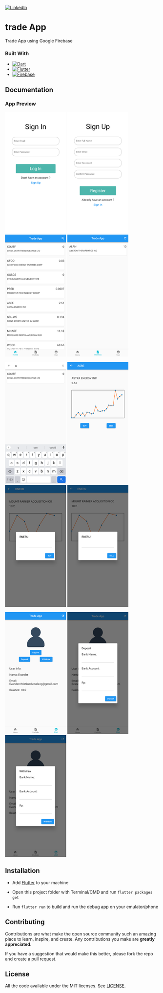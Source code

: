 [![LinkedIn][linkedin-shield]][linkedin-url]

[linkedin-shield]: https://img.shields.io/badge/-LinkedIn-black.svg?style=for-the-badge&logo=linkedin&colorB=555
[linkedin-url]: https://www.linkedin.com/in/evanderchristiandumalang/

# trade App

Trade App using Google Firebase

### Built With

* [![Dart][Dart.dev]][Dart-url]
* [![Flutter][Flutter.dev]][Flutter-url]
* [![Firebase][Firebase.google.com]][Firebase-url]


[Dart.dev]: https://img.shields.io/badge/Dart-FFFFFF?style=for-the-badge&logo=dart&logoColor=cyan
[Dart-url]: https://dart.dev/
[Flutter.dev]: https://img.shields.io/badge/Flutter-FFFFFF?style=for-the-badge&logo=flutter&logoColor=cyan
[Flutter-url]: https://flutter.dev/
[Firebase.google.com]: https://img.shields.io/badge/Firebase-FFFFFF?style=for-the-badge&logo=firebase&logoColor=yellow
[Firebase-url]: https://firebase.google.com/


## Documentation

### App Preview

<img src="assets/login.png" width="200" height="400"> <img src="assets/register.png" width="200" height="400"> <img src="assets/home.png" width="200" height="400"> 
<img src="assets/portofolio.png" width="200" height="400">

 <img src="assets/search.png" width="200" height="400"> <img src="assets/detail.png" width="200" height="400"> <img src="assets/buy.png" width="200" height="400"> <img src="assets/sell.png" width="200" height="400">

<img src="assets/user.png" width="200" height="400"> <img src="assets/deposit.png" width="200" height="400"> <img src="assets/withdraw.png" width="200" height="400">

## Installation

- Add [Flutter](https://flutter.dev/docs/get-started/install) to your machine

- Open this project folder with Terminal/CMD and run `flutter packages get`

- Run `flutter run` to build and run the debug app on your emulator/phone

## Contributing

Contributions are what make the open source community such an amazing place to learn, inspire, and create. Any contributions you make are **greatly appreciated**.

If you have a suggestion that would make this better, please fork the repo and create a pull request.

## License

All the code available under the MIT licenses. See [LICENSE](LICENSE).
